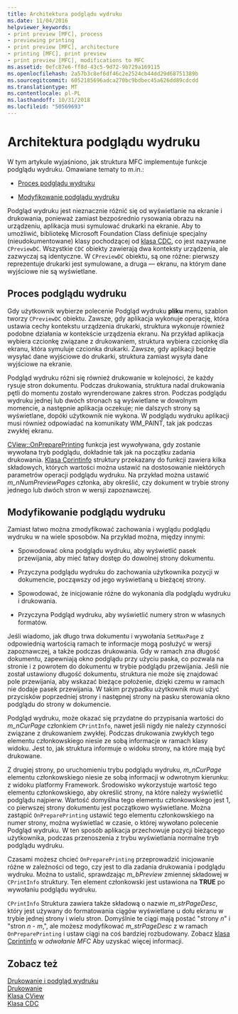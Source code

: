 ```yaml
---
title: Architektura podglądu wydruku
ms.date: 11/04/2016
helpviewer_keywords:
- print preview [MFC], process
- previewing printing
- print preview [MFC], architecture
- printing [MFC], print preview
- print preview [MFC], modifications to MFC
ms.assetid: 0efc87e6-ff8d-43c5-9d72-9b729a169115
ms.openlocfilehash: 2a57b3c8ef6df46c2e2524cb44dd29d68751389b
ms.sourcegitcommit: 6052185696adca270bc9bdbec45a626dd89cdcdd
ms.translationtype: MT
ms.contentlocale: pl-PL
ms.lasthandoff: 10/31/2018
ms.locfileid: "50569693"
---
```

# <a name="print-preview-architecture"></a>Architektura podglądu wydruku

W tym artykule wyjaśniono, jak struktura MFC implementuje funkcje podglądu wydruku. Omawiane tematy to m.in.:

- [Proces podglądu wydruku](#_core_the_print_preview_process)

- [Modyfikowanie podglądu wydruku](#_core_modifying_print_preview)

Podgląd wydruku jest nieznacznie różnić się od wyświetlanie na ekranie i drukowania, ponieważ zamiast bezpośrednio rysowania obrazu na urządzeniu, aplikacja musi symulować drukarki na ekranie. Aby to umożliwić, bibliotekę Microsoft Foundation Class definiuje specjalny (nieudokumentowane) klasy pochodzącej od [klasa CDC](../mfc/reference/cdc-class.md), co jest nazywane `CPreviewDC`. Wszystkie `CDC` obiekty zawierają dwa konteksty urządzenia, ale zazwyczaj są identyczne. W `CPreviewDC` obiektu, są one różne: pierwszy reprezentuje drukarki jest symulowane, a druga — ekranu, na którym dane wyjściowe nie są wyświetlane.

##  <a name="_core_the_print_preview_process"></a> Proces podglądu wydruku

Gdy użytkownik wybierze polecenie Podgląd wydruku **pliku** menu, szablon tworzy `CPreviewDC` obiektu. Zawsze, gdy aplikacja wykonuje operację, która ustawia cechy kontekstu urządzenia drukarki, struktura wykonuje również podobne działania w kontekście urządzenia ekranu. Na przykład aplikacja wybiera czcionkę związane z drukowaniem, struktura wybiera czcionkę dla ekranu, która symuluje czcionka drukarki. Zawsze, gdy aplikacji będzie wysyłać dane wyjściowe do drukarki, struktura zamiast wysyła dane wyjściowe na ekranie.

Podgląd wydruku różni się również drukowanie w kolejności, że każdy rysuje stron dokumentu. Podczas drukowania, struktura nadal drukowania pętli do momentu zostało wyrenderowane zakres stron. Podczas podglądu wydruku jednej lub dwóch stronach są wyświetlane w dowolnym momencie, a następnie aplikacja oczekuje; nie dalszych strony są wyświetlane, dopóki użytkownik nie wykona. W podglądu wydruku aplikacji musi również odpowiadać na komunikaty WM_PAINT, tak jak podczas zwykłej ekranu.

[CView::OnPreparePrinting](../mfc/reference/cview-class.md#onprepareprinting) funkcja jest wywoływana, gdy zostanie wywołana tryb podglądu, dokładnie tak jak na początku zadania drukowania. [Klasa Cprintinfo](../mfc/reference/cprintinfo-structure.md) struktury przekazany do funkcji zawiera kilka składowych, których wartości można ustawić na dostosowanie niektórych parametrów operacji podglądu wydruku. Na przykład można ustawić *m_nNumPreviewPages* członka, aby określić, czy dokument w trybie strony jednego lub dwóch stron w wersji zapoznawczej.

##  <a name="_core_modifying_print_preview"></a> Modyfikowanie podglądu wydruku

Zamiast łatwo można zmodyfikować zachowania i wyglądu podglądu wydruku w na wiele sposobów. Na przykład można, między innymi:

- Spowodować okna podglądu wydruku, aby wyświetlić pasek przewijania, aby mieć łatwy dostęp do dowolnej strony dokumentu.

- Przyczyna podglądu wydruku do zachowania użytkownika pozycji w dokumencie, począwszy od jego wyświetlaną u bieżącej strony.

- Spowodować, że inicjowanie różne do wykonania dla podglądu wydruku i drukowania.

- Przyczyna Podgląd wydruku, aby wyświetlić numery stron w własnych formatów.

Jeśli wiadomo, jak długo trwa dokumentu i wywołania `SetMaxPage` z odpowiednią wartością ramach te informacje mogą posłużyć w wersji zapoznawczej, a także podczas drukowania. Gdy w ramach zna długość dokumentu, zapewniają okno podglądu przy użyciu paska, co pozwala na stronie i z powrotem do dokumentu w trybie podglądu przewijania. Jeśli nie został ustawiony długość dokumentu, struktura nie może się znajdować pole przewijania, aby wskazać bieżące położenie, dzięki czemu w ramach nie dodaje pasek przewijania. W takim przypadku użytkownik musi użyć przycisków poprzedniej strony i następnej strony na pasku sterowania okno podglądu do strony w dokumencie.

Podgląd wydruku, może okazać się przydatne do przypisania wartości do *m_nCurPage* członkiem `CPrintInfo`, nawet jeśli nigdy nie należy czynności związane z drukowaniem zwykłej. Podczas drukowania zwykłych tego elementu członkowskiego niesie ze sobą informacje w ramach klasy widoku. Jest to, jak struktura informuje o widoku strony, na które mają być drukowane.

Z drugiej strony, po uruchomieniu trybu podglądu wydruku, *m_nCurPage* elementu członkowskiego niesie ze sobą informacji w odwrotnym kierunku: z widoku platformy Framework. Środowisko wykorzystuje wartość tego elementu członkowskiego, aby określić strony, na które należy wyświetlić podglądu najpierw. Wartość domyślna tego elementu członkowskiego jest 1, co pierwszej strony dokumentu jest początkowo wyświetlane. Można zastąpić `OnPreparePrinting` ustawić tego elementu członkowskiego na numer strony, można wyświetlać w czasie, o której wywołano polecenie Podgląd wydruku. W ten sposób aplikacja przechowuje pozycji bieżącego użytkownika, podczas przenoszenia z trybu wyświetlania normalne tryb podglądu wydruku.

Czasami możesz chcieć `OnPreparePrinting` przeprowadzić inicjowanie różne w zależności od tego, czy jest to dla zadania drukowania i podglądu wydruku. Można to ustalić, sprawdzając *m_bPreview* zmiennej składowej w `CPrintInfo` struktury. Ten element członkowski jest ustawiona na **TRUE** po wywołaniu podglądu wydruku.

`CPrintInfo` Struktura zawiera także składową o nazwie *m_strPageDesc*, który jest używany do formatowania ciągów wyświetlane u dołu ekranu w trybie jednej strony i wielu stron. Domyślnie te ciągi mają postać "strony *n*" i "stron *n* - *m*,", ale możesz modyfikować *m_strPageDesc* z w ramach `OnPreparePrinting` i ustaw ciągi na coś bardziej rozbudowany. Zobacz [klasa Cprintinfo](../mfc/reference/cprintinfo-structure.md) w *odwołanie MFC* Aby uzyskać więcej informacji.

## <a name="see-also"></a>Zobacz też

[Drukowanie i podgląd wydruku](../mfc/printing-and-print-preview.md)<br/>
[Drukowanie](../mfc/printing.md)<br/>
[Klasa CView](../mfc/reference/cview-class.md)<br/>
[Klasa CDC](../mfc/reference/cdc-class.md)
